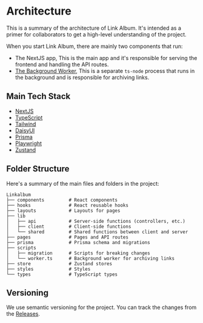 # Architecture

This is a summary of the architecture of Link Album. It's intended as a primer for collaborators to get a high-level understanding of the project.

When you start Link Album, there are mainly two components that run:

- The NextJS app, This is the main app and it's responsible for serving the frontend and handling the API routes.
- [The Background Worker](https://github.com/Linkalbum/Linkalbum/blob/main/scripts/worker.ts), This is a separate `ts-node` process that runs in the background and is responsible for archiving links.

## Main Tech Stack

- [NextJS](https://github.com/vercel/next.js)
- [TypeScript](https://github.com/microsoft/TypeScript)
- [Tailwind](https://github.com/tailwindlabs/tailwindcss)
- [DaisyUI](https://github.com/saadeghi/daisyui)
- [Prisma](https://github.com/prisma/prisma)
- [Playwright](https://github.com/microsoft/playwright)
- [Zustand](https://github.com/pmndrs/zustand)

## Folder Structure

Here's a summary of the main files and folders in the project:

```
Linkalbum
├── components         # React components
├── hooks              # React reusable hooks
├── layouts            # Layouts for pages
├── lib
│   ├── api            # Server-side functions (controllers, etc.)
│   ├── client         # Client-side functions
│   └── shared         # Shared functions between client and server
├── pages              # Pages and API routes
├── prisma             # Prisma schema and migrations
├── scripts
│   ├── migration      # Scripts for breaking changes
│   └── worker.ts      # Background worker for archiving links
├── store              # Zustand stores
├── styles             # Styles
└── types              # TypeScript types
```

## Versioning

We use semantic versioning for the project. You can track the changes from the [Releases](https://github.com/Linkalbum/Linkalbum/releases).
